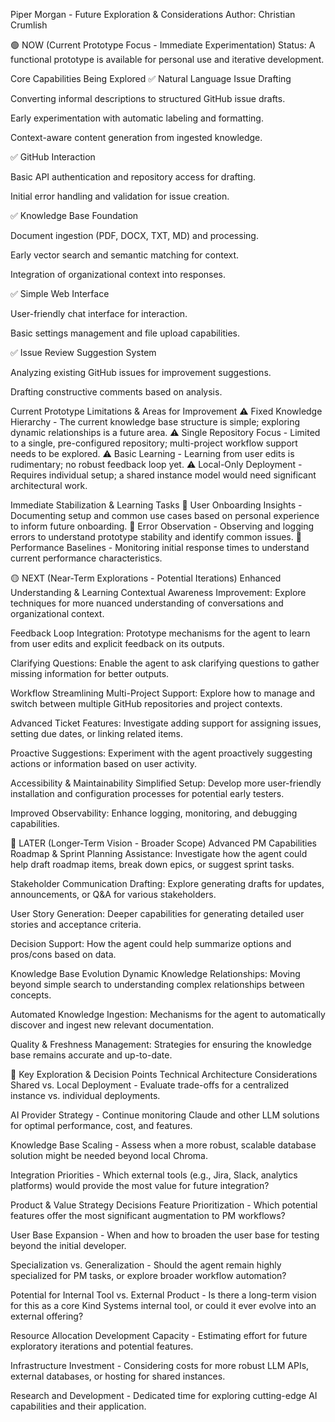 Piper Morgan - Future Exploration & Considerations
Author: Christian Crumlish

🟢 NOW (Current Prototype Focus - Immediate Experimentation)
Status: A functional prototype is available for personal use and iterative development.

Core Capabilities Being Explored
✅ Natural Language Issue Drafting

Converting informal descriptions to structured GitHub issue drafts.

Early experimentation with automatic labeling and formatting.

Context-aware content generation from ingested knowledge.

✅ GitHub Interaction

Basic API authentication and repository access for drafting.

Initial error handling and validation for issue creation.

✅ Knowledge Base Foundation

Document ingestion (PDF, DOCX, TXT, MD) and processing.

Early vector search and semantic matching for context.

Integration of organizational context into responses.

✅ Simple Web Interface

User-friendly chat interface for interaction.

Basic settings management and file upload capabilities.

✅ Issue Review Suggestion System

Analyzing existing GitHub issues for improvement suggestions.

Drafting constructive comments based on analysis.

Current Prototype Limitations & Areas for Improvement
⚠️ Fixed Knowledge Hierarchy - The current knowledge base structure is simple; exploring dynamic relationships is a future area.
⚠️ Single Repository Focus - Limited to a single, pre-configured repository; multi-project workflow support needs to be explored.
⚠️ Basic Learning - Learning from user edits is rudimentary; no robust feedback loop yet.
⚠️ Local-Only Deployment - Requires individual setup; a shared instance model would need significant architectural work.

Immediate Stabilization & Learning Tasks
🔧 User Onboarding Insights - Documenting setup and common use cases based on personal experience to inform future onboarding.
🔧 Error Observation - Observing and logging errors to understand prototype stability and identify common issues.
🔧 Performance Baselines - Monitoring initial response times to understand current performance characteristics.

🟡 NEXT (Near-Term Explorations - Potential Iterations)
Enhanced Understanding & Learning
Contextual Awareness Improvement: Explore techniques for more nuanced understanding of conversations and organizational context.

Feedback Loop Integration: Prototype mechanisms for the agent to learn from user edits and explicit feedback on its outputs.

Clarifying Questions: Enable the agent to ask clarifying questions to gather missing information for better outputs.

Workflow Streamlining
Multi-Project Support: Explore how to manage and switch between multiple GitHub repositories and project contexts.

Advanced Ticket Features: Investigate adding support for assigning issues, setting due dates, or linking related items.

Proactive Suggestions: Experiment with the agent proactively suggesting actions or information based on user activity.

Accessibility & Maintainability
Simplified Setup: Develop more user-friendly installation and configuration processes for potential early testers.

Improved Observability: Enhance logging, monitoring, and debugging capabilities.

🔴 LATER (Longer-Term Vision - Broader Scope)
Advanced PM Capabilities
Roadmap & Sprint Planning Assistance: Investigate how the agent could help draft roadmap items, break down epics, or suggest sprint tasks.

Stakeholder Communication Drafting: Explore generating drafts for updates, announcements, or Q&A for various stakeholders.

User Story Generation: Deeper capabilities for generating detailed user stories and acceptance criteria.

Decision Support: How the agent could help summarize options and pros/cons based on data.

Knowledge Base Evolution
Dynamic Knowledge Relationships: Moving beyond simple search to understanding complex relationships between concepts.

Automated Knowledge Ingestion: Mechanisms for the agent to automatically discover and ingest new relevant documentation.

Quality & Freshness Management: Strategies for ensuring the knowledge base remains accurate and up-to-date.

🎯 Key Exploration & Decision Points
Technical Architecture Considerations
Shared vs. Local Deployment - Evaluate trade-offs for a centralized instance vs. individual deployments.

AI Provider Strategy - Continue monitoring Claude and other LLM solutions for optimal performance, cost, and features.

Knowledge Base Scaling - Assess when a more robust, scalable database solution might be needed beyond local Chroma.

Integration Priorities - Which external tools (e.g., Jira, Slack, analytics platforms) would provide the most value for future integration?

Product & Value Strategy Decisions
Feature Prioritization - Which potential features offer the most significant augmentation to PM workflows?

User Base Expansion - When and how to broaden the user base for testing beyond the initial developer.

Specialization vs. Generalization - Should the agent remain highly specialized for PM tasks, or explore broader workflow automation?

Potential for Internal Tool vs. External Product - Is there a long-term vision for this as a core Kind Systems internal tool, or could it ever evolve into an external offering?

Resource Allocation
Development Capacity - Estimating effort for future exploratory iterations and potential features.

Infrastructure Investment - Considering costs for more robust LLM APIs, external databases, or hosting for shared instances.

Research and Development - Dedicated time for exploring cutting-edge AI capabilities and their application.
